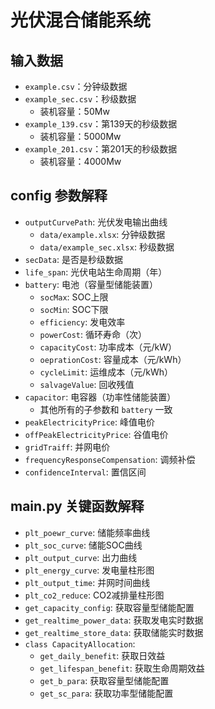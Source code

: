 # 光伏混合储能系统

## 输入数据

- `example.csv`：分钟级数据
- `example_sec.csv`：秒级数据
  - 装机容量：50Mw
- `example_139.csv`：第139天的秒级数据
  - 装机容量：5000Mw
- `example_201.csv`：第201天的秒级数据
  - 装机容量：4000Mw

## config 参数解释

- `outputCurvePath`: 光伏发电输出曲线
  - `data/example.xlsx`: 分钟级数据
  - `data/example_sec.xlsx`: 秒级数据
- `secData`: 是否是秒级数据
- `life_span`: 光伏电站生命周期（年）
- `battery`: 电池（容量型储能装置）
  - `socMax`: SOC上限
  - `socMin`: SOC下限
  - `efficiency`: 发电效率
  - `powerCost`: 循环寿命（次）
  - `capacityCost`: 功率成本（元/kW）
  - `oeprationCost`: 容量成本（元/kWh）
  - `cycleLimit`: 运维成本（元/kWh）
  - `salvageValue`: 回收残值
- `capacitor`: 电容器（功率性储能装置）
  - 其他所有的子参数和 `battery` 一致
- `peakElectricityPrice`: 峰值电价
- `offPeakElectricityPrice`: 谷值电价
- `gridTraiff`: 并网电价
- `frequencyResponseCompensation`: 调频补偿
- `confidenceInterval`: 置信区间

## main.py 关键函数解释

- `plt_poewr_curve`: 储能频率曲线
- `plt_soc_curve`: 储能SOC曲线
- `plt_output_curve`: 出力曲线
- `plt_energy_curve`: 发电量柱形图
- `plt_output_time`: 并网时间曲线
- `plt_co2_reduce`: CO2减排量柱形图
- `get_capacity_config`: 获取容量型储能配置
- `get_realtime_power_data`: 获取发电实时数据
- `get_realtime_store_data`: 获取储能实时数据
- `class CapacityAllocation`:
  - `get_daily_benefit`: 获取日效益
  - `get_lifespan_benefit`: 获取生命周期效益
  - `get_b_para`: 获取容量型储能配置
  - `get_sc_para`: 获取功率型储能配置